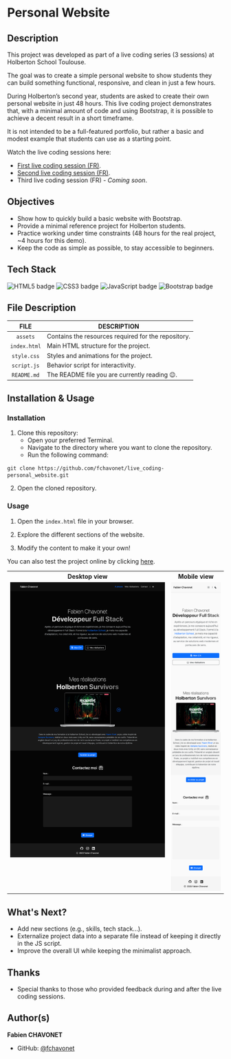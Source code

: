 # Personal Website

## Description

This project was developed as part of a live coding series (3 sessions) at Holberton School Toulouse.

The goal was to create a simple personal website to show students they can build something functional, responsive, and clean in just a few hours.

During Holberton’s second year, students are asked to create their own personal website in just 48 hours. This live coding project demonstrates that, with a minimal amount of code and using Bootstrap, it is possible to achieve a decent result in a short timeframe.

It is not intended to be a full-featured portfolio, but rather a basic and modest example that students can use as a starting point.

Watch the live coding sessions here:

- [First live coding session (FR)](https://www.youtube.com/watch?v=IaD9aBu7st4).
- [Second live coding session (FR)](https://www.youtube.com/watch?v=pAuzjdw4u0w).
- Third live coding session (FR) - *Coming soon*.

## Objectives

- Show how to quickly build a basic website with Bootstrap.
- Provide a minimal reference project for Holberton students.
- Practice working under time constraints (48 hours for the real project, ~4 hours for this demo).
- Keep the code as simple as possible, to stay accessible to beginners.

## Tech Stack

![HTML5 badge](https://img.shields.io/badge/HTML5-e34f26?logo=html5&logoColor=white&style=for-the-badge)
![CSS3 badge](https://img.shields.io/badge/CSS3-1572b6?logo=css&logoColor=white&style=for-the-badge)
![JavaScript badge](https://img.shields.io/badge/JAVASCRIPT-f7df1e?logo=javascript&logoColor=black&style=for-the-badge)
![Bootstrap badge](https://img.shields.io/badge/BOOTSTRAP-7952b3?logo=bootstrap&logoColor=white&style=for-the-badge)

## File Description

| **FILE**     | **DESCRIPTION**                                     |
| :----------: | --------------------------------------------------- |
| `assets`     | Contains the resources required for the repository. |
| `index.html` | Main HTML structure for the project.                |
| `style.css`  | Styles and animations for the project.              |
| `script.js`  | Behavior script for interactivity.                  |
| `README.md`  | The README file you are currently reading 😉.       |

## Installation & Usage

### Installation

1. Clone this repository:
    - Open your preferred Terminal.
    - Navigate to the directory where you want to clone the repository.
    - Run the following command:

```
git clone https://github.com/fchavonet/live_coding-personal_website.git
```

2. Open the cloned repository.

### Usage

1. Open the `index.html` file in your browser.

2. Explore the different sections of the website.

3. Modify the content to make it your own!

You can also test the project online by clicking [here](https://fchavonet.github.io/live_coding-personal_website/).

<table>
    <tr>
        <th align="center" style="text-align: center;">Desktop view</th>
        <th align="center" style="text-align: center;">Mobile view</th>
    </tr>
    <tr valign="top">
        <td align="center">
            <picture>
                <source media="(prefers-color-scheme: dark)" srcset="./assets/images/screenshots/desktop_page_screenshot-dark.webp">
                <source media="(prefers-color-scheme: light)" srcset="./assets/images/screenshots/desktop_page_screenshot-light.webp">
                <img src="./assets/images/screenshots/desktop_page_screenshot-dark.webp" alt="Desktop Screenshot" width="100%">
            </picture>
        </td>
        <td align="center">
            <picture>
                <source media="(prefers-color-scheme: dark)" srcset="./assets/images/screenshots/mobile_page_screenshot-dark.webp">
                <source media="(prefers-color-scheme: light)" srcset="./assets/images/screenshots/mobile_page_screenshot-light.webp">
                <img src="./assets/images/screenshots/mobile_page_screenshot-light.webp" alt="Mobile Screenshot" width="100%">
            </picture>
        </td>
    </tr>
</table>

## What's Next?

- Add new sections (e.g., skills, tech stack...).  
- Externalize project data into a separate file instead of keeping it directly in the JS script. 
- Improve the overall UI while keeping the minimalist approach.  

## Thanks

- Special thanks to those who provided feedback during and after the live coding sessions.

## Author(s)

**Fabien CHAVONET**
- GitHub: [@fchavonet](https://github.com/fchavonet)
